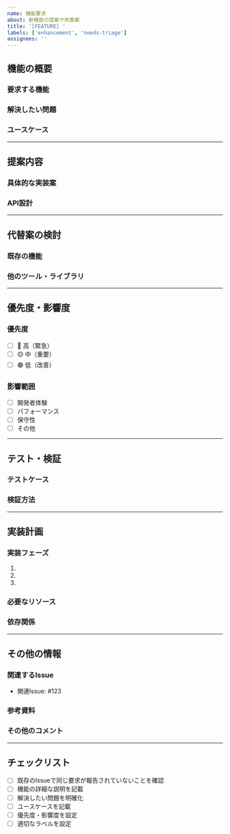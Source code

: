 ```yaml
---
name: 機能要求
about: 新機能の提案や改善案
title: '[FEATURE] '
labels: ['enhancement', 'needs-triage']
assignees: ''
---
```


## 機能の概要

### **要求する機能**
<!-- どのような機能を追加・改善したいかを詳しく説明してください -->

### **解決したい問題**
<!-- この機能により解決したい問題や課題を説明してください -->

### **ユースケース**
<!-- どのような場面でこの機能を使用したいかを説明してください -->

---

## 提案内容

### **具体的な実装案**
<!-- どのように実装するかの提案があれば記載してください -->

### **API設計**
<!-- APIの変更があれば、その設計を説明してください -->

---

## 代替案の検討

### **既存の機能**
<!-- 既存の機能で代替できないかを確認してください -->

### **他のツール・ライブラリ**
<!-- 他のツールやライブラリで実現できないかを確認してください -->

---

## 優先度・影響度

### **優先度**
<!-- 優先度を選択してください -->
- [ ] 🔴 高（緊急）
- [ ] 🟡 中（重要）
- [ ] 🟢 低（改善）

### **影響範囲**
<!-- 影響する範囲を選択してください -->
- [ ] 開発者体験
- [ ] パフォーマンス
- [ ] 保守性
- [ ] その他

---

## テスト・検証

### **テストケース**
<!-- この機能のテストケースを記載してください -->

### **検証方法**
<!-- どのように機能を検証するかを記載してください -->

---

## 実装計画

### **実装フェーズ**
<!-- 実装の段階があれば記載してください -->
1. 
2. 
3. 

### **必要なリソース**
<!-- 実装に必要なリソースがあれば記載してください -->

### **依存関係**
<!-- 実装に必要な依存関係があれば記載してください -->

---

## その他の情報

### **関連するIssue**
<!-- 関連するIssueがあれば記載してください -->
- 関連Issue: #123

### **参考資料**
<!-- 参考になる資料やリンクがあれば記載してください -->

### **その他のコメント**
<!-- その他、実装者に伝えたいことがあれば記載してください -->

---

## チェックリスト

- [ ] 既存のIssueで同じ要求が報告されていないことを確認
- [ ] 機能の詳細な説明を記載
- [ ] 解決したい問題を明確化
- [ ] ユースケースを記載
- [ ] 優先度・影響度を設定
- [ ] 適切なラベルを設定
